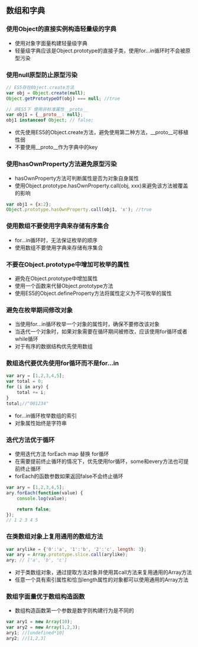 ## 数组和字典

### 使用Object的直接实例构造轻量级的字典

- 使用对象字面量构建轻量级字典
- 轻量级字典应该是Object.prototype的直接子类，使用for...in循环时不会被原型污染

### 使用null原型防止原型污染

```js
// ES5存在Object.create方法
var obj = Object.create(null);
Object.getPrototypeOf(obj) === null; //true

// 非ES5下 使用非标准属性__proto__
var obj1 = {__proto__: null};
obj1 instanceof Object; // false;
```
- 优先使用ES5的Object.create方法，避免使用第二种方法，__proto__可移植性弱
- 不要使用__proto__作为字典中的key

### 使用hasOwnProperty方法避免原型污染

- hasOwnProperty方法可判断属性是否为对象自身属性
- 使用Object.prototype.hasOwnProperty.call(obj, xxx)来避免该方法被覆盖的影响
```js
var obj1 = {x:2};
Object.prototype.hasOwnProperty.call(obj1, 'x'); //true
```

### 使用数组不要使用字典来存储有序集合

- for...in循环时，无法保证枚举的顺序
- 使用数组不要使用字典来存储有序集合

### 不要在Object.prototype中增加可枚举的属性

- 避免在Object.prototype中增加属性
- 使用一个函数来代替Object.prototype方法
- 使用ES5的Object.defineProperty方法将属性定义为不可枚举的属性

### 避免在枚举期间修改对象

- 当使用for...in循环枚举一个对象的属性时，确保不要修改该对象
- 当迭代一个对象时，如果对象需要在循环期间被修改，应该使用for循环或者while循环
- 对于有序的数据结构优先使用数组

### 数组迭代要优先使用for循环而不是for...in

```js
var ary = [1,2,3,4,5];
var total = 0;
for (i in ary) {
    total += i;
}
total;//"001234"
```
- for...in循环枚举数组的索引
- 对象属性始终是字符串

### 迭代方法优于循环

- 使用迭代方法 forEach map 替换 for循环
- 在需要提前终止循环的情况下，优先使用for循环，some和every方法也可提前终止循环
- forEach的函数参数如果返回false不会终止循环

```js
var ary = [1,2,3,4,5];
ary.forEach(function(value) {
    console.log(value);

    return false;
});
// 1 2 3 4 5
```

### 在类数组对象上复用通用的数组方法

```js
var arylike = {'0':'a', '1':'b', '2':'c', length: 3};
var ary = Array.prototype.slice.call(arylike);
ary; // ['a', 'b', 'c']
```
- 对于类数组对象，通过提取方法对象并使用其call方法来复用通用的Array方法
- 任意一个具有索引属性和恰当length属性的对象都可以使用通用的Array方法

### 数组字面量优于数组构造函数

- 数组构造函数第一个参数是数字则构建行为是不同的
```js
var ary1 = new Array(10);
var ary2 = new Array(1,2,3);
ary1; //[undefined*10]
ary2; //[1,2,3]
```